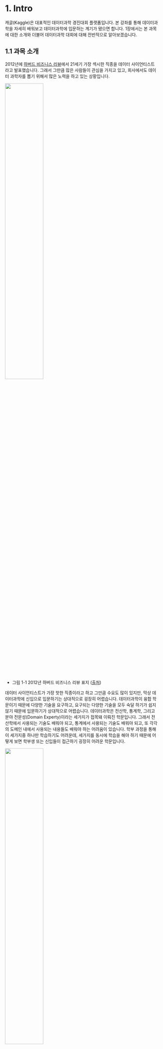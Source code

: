# 1. Intro
캐글(Kaggle)은 대표적인 데이터과학 경진대회 플랫폼입니다. 본 강좌를 통해 데이터과학을 자세히 배워보고 데이터과학에 입문하는 계기가 됐으면 합니다. 1장에서는 본 과목에 대한 소개와 더불어 데이터과학 대회에 대해 전반적으로 알아보겠습니다. 

## 1.1 과목 소개
2012년에 [하버드 비즈니스 리뷰](https://hbr.org/2012/10/data-scientist-the-sexiest-job-of-the-21st-century)에서 21세기 가장 섹시한 직종을 데이터 사이언티스트라고 발표했습니다. 그래서 그만큼 많은 사람들이 관심을 가지고 있고, 회사에서도 데이터 과학자를 뽑기 위해서 많은 노력을 하고 있는 상황입니다.

<img src="https://github.com/kaggler-tv/dku-kaggle-class/blob/master/course-website/imgs/ch01-img01.JPG?raw=true" width="50%" height="50%" />

- 그림 1-1 2012년 하버드 비즈니스 리뷰 표지 ([출처](https://docs.google.com/presentation/d/1JY3LBjrSNqaQqJTe1FkR0Q7s_4viji7z11CepfLWFNw/edit))

데이터 사이언티스트가 가장 핫한 직종이라고 하고 그만큼 수요도 많이 있지만, 막상 데이터과학에 신입으로 입문하기는 상대적으로 굉장히 어렵습니다. 데이터과학이 융합 학문이기 때문에 다양한 기술을 요구하고, 요구되는 다양한 기술을 모두 숙달 하기가 쉽지 않기 때문에 입문하기가 상대적으로 어렵습니다. 데이터과학은 전산학, 통계학, 그리고 분야 전문성(Domain Experty)이라는 세가지가 접목돼 이뤄진 학문입니다. 그래서 전산학에서 사용되는 기술도 배워야 되고, 통계에서 사용되는 기술도 배워야 되고, 또 각각의 도메인 내에서 사용되는 내용들도 배워야 하는 어려움이 있습니다. 학부 과정을 통해 이 세가지중 하나만 학습하기도 어려운데, 세가지를 동시에 학습을 해야 하기 때문에 어떻게 보면 학부생 또는 신입들이 접근하기 굉장히 어려운 학문입니다.  

<img src="https://github.com/kaggler-tv/dku-kaggle-class/blob/master/course-website/imgs/ch01-img02.JPG?raw=true" width="50%" height="50%" />

- 그림 1-2 데이터 사이언티스트 벤 다이어그램 ([출처](https://docs.google.com/presentation/d/1JY3LBjrSNqaQqJTe1FkR0Q7s_4viji7z11CepfLWFNw/edit))

그럼에도 불구하고 데이터과학에 관심이 있어서 접근하고자 한다면, 캐글과 같은 데이터과학 대회를 통해 접근하는것이 가장 효율적이라고 생각합니다. 그래서 본 강좌에서는 데이터과학에 필요한 각종 알고리즘과 분석 기법 그리고 소프트웨어에 대해서 학습할 예정이며, 학습한 내용을 대회에 직접 적용해 보는 시간을 갖겠습니다. 이렇게 대회에 직접 적용을 해봄으로써 데이터과학에 입문 하실 수 있는 기초를 마련해 드리고자 합니다. 

본 강좌에서는 머신러닝 알고리즘에 대한 학문적인 배경, 그리고 프로그래밍 입문 내용들은 다루지 않을 예정입니다. 해당 내용은 다른 강좌를 통해 수강하시기를 바랍니다. 

## 1.2 데이터과학 대회 
1.2절에서는 데이터과학 대회 전반에 대해 소개드리도록 하겠습니다. 대회 참여를 권하는 이유, 왜 지금이 참여하기 적절한 시기인지, 데이터과학 대회 사례, 데이터과학 대회의 역사, 그리고 대회 형식에 대해 알아보겠습니다.

### 1.2.1 왜 참여하는가?
데이터과학 대회 참여를 권하는 이유는 4가지가 있습니다. 첫번째는 재미있기 때문입니다. 많은 분들께서 게임 또는 스포츠를 직접 하거나 관람하는 것을 좋아하실 겁니다. 게임이나 스포츠를 즐겨하는 이유는 다른 사람들과 경쟁하는게 재미있기 때문일 것입니다. 또는 해당 게임 내에서 본인의 실력이 향상되는것 자체가 즐겁기 때문일 것입니다. 그런 것과 마찬가지로 데이터과학 대회에 참여함으로써 다른 사람들과 경쟁도 하고 협동도 할 수 있으며, 동시에 본인의 실력이 향상되는 것도 경험할 수가 있습니다. 가장 매력적인 부분은 본인의 실력이 향상 됐을때 본인의 경력과 진로에 직접적인 도움이 된다는 것입니다. 게임에서 본인 실력 향상은 본인의 경력과 진로에 직접적인 도움이 되지 않을 수 있지만, 데이터과학 대회에서는 본인의 성적이 올라갈 수록 본인 경력에 직접적인 도움이 됩니다. 데이터과학 대회에 참여하면 재미도 있고 경력에 도움도 되는 1석 2조의 효과가 있어 대회 참여를 권합니다. 

두번째 이유는 배움을 위해서 참여를 권장드립니다. 1.1절에서 언급한 것처럼 데이터과학은 여러 학문이 융합된 학문이다 보니 배워야 할게 너무 많아 전문성을 가지기가 상당히 어렵습니다. 하나하나를 제대로 배우는 게 상당히 쉽지 않은데, 데이터과학 대회에 참가를 한다면 정말 다양한 데이터와 데이터과학 문제들을 직접 접하면서 배울 수 있는 아주 좋은 기회를 제공해 줍니다. 또한 어떤 데이터에는 어떤 알고리즘을 적용해야 하는 것을 학교 수업을 통해서 배우기가 쉽지 않은데, 여러 대회에 참가를 해보면 그것이 직접 몸으로 체감이 되고 다른 사용자들이 공유해 주는 코드를 통해서 데이터와 알고리즘의 적합성에 대해 쉽게 배울 수 있는 기회가 제공됩니다. 또한 데이터과학 에서는 알고리즘 만 중요한 게 아니라 데이터를 어떤식으로 처리하고 분석하고 마지막으로 알고리즘을 적용하는 전반적인 접근 방식이 중요합니다. 이러한 접근 방식에 대해서 가르쳐 줄 수 있는 환경이 그렇게 많지가 않습니다. 회사에 가도 전반적인 접근 방식은 직접 일을 하면서 배울 수 있는 것이라서 수업에서 배우기가 쉽지 않습니다. 하지만 데이터과학 대회에 참가를 하면 정말 다양한 접근 방식을 비교적 짧은 기간 내 많이 배울 수 있습니다. 그러므로 데이터과학 이라는 복잡한 학문을 배우기에 가장 적합한 환경을 제공해 주는것이 데이터과학 대회라고 볼 수 있습니다.

세번째 이유는 전 세계의 데이터 과학자들과 교류 할 수 있는 계기가 될 수 있기 때문에 참여를 권장드립니다. 그림 1-3에서 가장 우측에는 남미 출신으로 캐글에서 가장 좋은 성적을 거둔 [Gilberto Titericz](https://www.kaggle.com/titericz)라는 데이터 과학자이고, 우측에서 두번째는 인도 출신으로 캐글에서 가장 높은 랭크에 올라간 [Abhishek Thakur](https://www.kaggle.com/abhishek)라는 데이터 과학자이고, 마지막으로 좌측에서 두번째는 그리스 출신으로 유럽에서 가장 높은 랭크에 있는 [Marios Michailidis](https://www.kaggle.com/kazanova)라는 데이터 과학자입니다. 이처럼 전 세계에 있는 뛰어난 데이터 과학자들과 이제 친분을 쌓고 교류를 할 수 있는 기회가 될 수 있습니다. 

<img src="https://github.com/kaggler-tv/dku-kaggle-class/blob/master/course-website/imgs/ch01-img03.JPG?raw=true" width="50%" height="50%" />

- 그림 1-3 전 세계의 데이터 과학자들 ([출처](https://docs.google.com/presentation/d/1JY3LBjrSNqaQqJTe1FkR0Q7s_4viji7z11CepfLWFNw/edit))


마지막으로 대회 참여가 궁긍적으로 본인의 경력 개발에 큰 도움을 주기 때문에 권장드립니다. 회사에 입사를 하거나 이직을 할 시에 본인의 출신 학교 또는 과거에 다닌 직장보다, 대회에서 우승을 하거나 좋은 성적을 거둔 기록이 더 도움이 될 수 있습니다. 그렇기 때문에 나중에 데이터 과학자로 취직을 희망하시는 분들께서는 경력 개발을 위해 데이터 과학 대회에 참여 하시는 것을 적극 추천드립니다.

### 1.2.2 왜 참여하기 적절한 시기인가?
데이터과학 대회에 참여를 권하는 다른 이유 중 하나는 지금이 바로 대회에 참가하기 가장 좋은 시기이기 때문입니다. 불과 10년 전만 해도 머신러닝 백그라운드가 없는 일반인이 데이터과학 대회에 참가를 해서 데이터과학에 입문 한다는게 굉장히 어려웠습니다. 그런데 지금은 상황이 많이 달라져서 머신러닝 또는 통계학적인 백그라운드가 없다고 하더라도 데이터과학 대회를 통해 데이터 과학에 입문하기 굉장히 좋은 상황이 됐습니다. 적절한 시기가 온 것에는 6가지 이유가 있습니다. 

첫번째로 각종 다양한 데이터셋이 많이 공개돼 있습니다. 예를 들어 예전에는 의료 데이터 분석하는 것을 배우고 싶을 때, 의료 데이터를 구하는게 쉽지 않았습니다. 병원에 취직을 하거나 의료 회사에 취직을 해야만 의료 데이터에 접근할 수가 있었는데, 지금은 손쉽게 데이터 대회 플랫폼에 가서 검색만 하면 각종 의료 데이터에 접근할 수가 있습니다. 

<img src="https://github.com/kaggler-tv/dku-kaggle-class/blob/master/course-website/imgs/ch01-img04.JPG?raw=true" width="50%" height="50%" />

- 그림 1-4 공개된 데이터셋 ([출처](https://docs.google.com/presentation/d/1JY3LBjrSNqaQqJTe1FkR0Q7s_4viji7z11CepfLWFNw/edit))

두번째는 최신 연구결과에 대한 정보에 누구든 접근할 수 있기 때문입니다. 예전에는 데이터과학의 최신 내용을 배우기 위해 해당 학회에 참가를 해서 다른 과학자들이 발표하는 내용을 접해야 최신 연구들에 대해 배우고 적용할 수 있었습니다. 지금은 각종 학회에 논문을 제출하기 전에 [arxiv.org](https://arxiv.org/)라고 하는 온라인 사이트에 먼저 논문을 공개한 후 학회에 제출하는 식으로 트렌드가 바꼈습니다. 그래서 이제 최신 논문들을 온라인 인터넷 상에서 누구나 무료로 최신 논문들을 볼 수 있게 됐습니다. 그래서 데이터과학에 입문하기 굉장히 좋은 시기입니다. 

<img src="https://github.com/kaggler-tv/dku-kaggle-class/blob/master/course-website/imgs/ch01-img05.JPG?raw=true" width="50%" height="50%" />

- 그림 1-5 arxiv.org에 공개된 논문 ([출처](https://docs.google.com/presentation/d/1JY3LBjrSNqaQqJTe1FkR0Q7s_4viji7z11CepfLWFNw/edit))


세번째로는 오픈 소스 코드가 다 공개돼 있기 때문입니다. 예전에는 최신 연구 결과가 논문으로 나왔다 하더라도 논문에 나온 연구 결과를 직접 코드로 모두 구현했어야 했습니다. 요즘은 논문을 구현한 코드를 저자가 오픈 소스로 [Github](https://github.com/)에 공개하는게 트렌드입니다. 그래서 머신러닝 분야의 가장 최신 연구 결과들은 해당 코드를 Github에 가면 얼마든지 다운로드해서 실행해볼 수 있습니다. 연구 결과도 무료로 접근할 수 있고, 그것에 대한 코드도 무료로 다운로드 받을 수 있는 상황입니다. 

<img src="https://github.com/kaggler-tv/dku-kaggle-class/blob/master/course-website/imgs/ch01-img06.JPG?raw=true" width="50%" height="50%" />

- 그림 1-6 Github에 공개된 소스코드 ([출처](https://docs.google.com/presentation/d/1JY3LBjrSNqaQqJTe1FkR0Q7s_4viji7z11CepfLWFNw/edit))

네번째로는 오픈 소스 소프트웨어가 일반화됐기 때문입니다. 예전에는 데이터과학 대회에 참가하는 사람들이 자기가 사용할 알고리즘을 직접 구현해서 참가해야 했습니다. 그래서 대회에서 수상하는 사람들은 최신 알고리즘을 잘 구현할 수 있는 사람들이 였습니다. 요즘은 가장 최신 알고리즘들이 오픈 소스로 공개돼 있습니다. 그래서 Tensorflow, PyTorch, scikit-learn, xgboost, 그리고 lightgbm 이런 것들이 전부 오픈 소스 소프트웨어로 누구나 인터넷에서 다운로드 받아 자신의 컴퓨터에 설치를 할 수 있습니다. 그래서 해당 알고리즘을 데이터셋에 적용해서 누구나 괜찮은 성능의 모델을 구축해볼 수 있는 소프트웨어들이 다 공개돼 있습니다. 

<img src="https://github.com/kaggler-tv/dku-kaggle-class/blob/master/course-website/imgs/ch01-img07.JPG?raw=true" width="50%" height="50%" />

- 그림 1-7 각종 오픈소스 라이브러리 ([출처](https://docs.google.com/presentation/d/1JY3LBjrSNqaQqJTe1FkR0Q7s_4viji7z11CepfLWFNw/edit))

다섯번째로는 일반인이 접근할 수 있는 하드웨어 가격이 굉장히 떨어졌고 성능이 좋아졌습니다. 예전에는 슈퍼컴퓨터 또는 굉장히 성능이 좋은 서버를 가지고 있는 대학 아니면 구글, 페이스북과 같은 유수 회사에 일하는 사람들만 큰 모델들과 최신 모델들을 돌릴 수 있었습니다. 요즘은 100만원 정도, 또는 50만원에서 60만원 정도의 Nvidia GPU 그래픽 카드를 설치하면 웬만한 최신 연구 결과 성과를 내는 알고리즘 및 소프트웨어들을 직접 실행시켜볼 수 있습니다. 그래서 컴퓨터를 자신이 조립해서 유수 대기업 또는 대학 연구소와 경쟁 해보는게 가능해졌습니다.

<img src="https://github.com/kaggler-tv/dku-kaggle-class/blob/master/course-website/imgs/ch01-img08.JPG?raw=true" width="50%" height="50%" />

- 그림 1-8 저렴하면서도 성능이 좋은 하드웨어 ([출처](https://docs.google.com/presentation/d/1JY3LBjrSNqaQqJTe1FkR0Q7s_4viji7z11CepfLWFNw/edit))

마지막으로는 클라우드 플랫폼의 등장입니다. 클라우드 플랫폼 덕분에 100만원 정도의 컴퓨터를 조립할 예산이 없어도 대기업과 경쟁할 수 있는 시대가 왔습니다. Amazon AWS, Microsoft Azure, Google Cloud Platform과 같은 클라우드 플랫폼을 활용해 사용한 시간만큼 시간당 1만원, 2만원씩 내면서 최상의 하드웨어를 얼마든지 빌려 사용할 수 있습니다. 실제로 어떤 알고리즘 대회에서 구글과 경쟁해서 구글을 이긴 팀이 있었는데, 해당 팀은 자체 하드웨어를 쓴게 아니라 Amazon AWS에서 4만원 정도를 지불해 서버를 빌려서 구글을 경쟁에서 이겼습니다. 즉, 누구나 구글이나 페이스북 같은 대기업 또는 MIT, 스탠포드와 같은 우수 대학 연구소와 경쟁 할 수 있는 시기가 왔습니다. 그래서 꼭 대기업만 데이터과학 대회에서 좋은 성능을 내고 수상할 수 있는 시기가 아니라 일반인들도 오픈 데이터 오픈 소스 소프트웨어, 클라우드 플랫폼을 잘 활용하기만 한다면 대기업 못지 않은 성과를 낼 수 있는 시대입니다. 

<img src="https://github.com/kaggler-tv/dku-kaggle-class/blob/master/course-website/imgs/ch01-img09.JPG?raw=true" width="50%" height="50%" />

- 그림 1-9 주요 클라우드 플랫폼 ([출처](https://docs.google.com/presentation/d/1JY3LBjrSNqaQqJTe1FkR0Q7s_4viji7z11CepfLWFNw/edit))

그래서 지금이 데이터과학에 입문하기 가장 좋은 시기고, 데이터과학 대회에 참여하기 가장 좋은 시기라고 볼 수 있습니다. 여러분도 이번 기회에 데이터과학 대회에 모두 입문해 보시길 바랍니다.

### 1.2.3 데이터과학 대회 사례
데이터과학 대회 및 오픈소스와 공개된 최신 연구결과를 활용한 사례를 3.3절에서 확인해보겠습니다. 첫번째 사례는 마이크로소프트의 Imagine Cup입니다. 2018년도 Imagine Cup에서 우승한 팀이 스마트 팔(Smart Arm)이라는 제품을 개발해서 우승을 했습니다. 해당 제품은 머신러닝과 클라우드 플랫폼, 3d 프린터 등의 기술을 융합해서 구축한 솔루션입니다. 해당 제품은 3d 프린터로 만든 의수라고 볼 수 있는데, 의수 가운데에 카메라가 있어 어떤 물건을 집을 때 어느 정도의 힘을 사용해야 하는지를 머신 러닝 알고리즘으로 계산하고, 해당 힘을 가해서 물건을 집어 줍니다. 

<img src="https://github.com/kaggler-tv/dku-kaggle-class/blob/master/course-website/imgs/ch01-img10.JPG?raw=true" width="50%" height="50%" />

- 그림 1-10 Microsoft Imagine Cup ([출처](https://docs.google.com/presentation/d/1JY3LBjrSNqaQqJTe1FkR0Q7s_4viji7z11CepfLWFNw/edit))


두번째 사례는 안과 질환을 예측하는 어플리케이션(Eyeagnosis) 입니다. ([참고](https://www.sciencealert.com/this-teenage-girl-invented-a-brilliant-ai-based-app-that-can-quickly-diagnose-eye-disease)). 그림 1-11에 있는 학생은 고등학생입니다. 해당 학생은 스탠포드에서 나온 논문을 온라인으로 접하고, 인공지능 모델을 이용해서 안과 질환을 예측하는 논문을 보게 됐습니다. 그래서 해당 기술을 활용한 안과 질환을 진단하는 아이폰 앱을 개발하게 됐습니다. 또한 진단을 위해선 눈에 강한 빛을 쏴줘야 하는데, 3d 프린터를 활용한 돋보기를 구축해서, 아이폰의 플래쉬 빛을 더 강하게 만들어 눈에 쏘고, 아이폰 카마라를 활용해 이미지를 찍어 진단을 하는 방식입니다. 그래서 여기에도 그 오픈 소스 논문 그리고 텐서플로우 오픈 소스, 3d 프린터 그리고 앱까지 활용해 혁신적인 솔루션을 고등학생이 개발을 할 수 있었습니다. 

<img src="https://github.com/kaggler-tv/dku-kaggle-class/blob/master/course-website/imgs/ch01-img11.JPG?raw=true" width="50%" height="50%" />

- 그림 1-11 Eyeagnosis을 개발한 학생 ([출처](https://docs.google.com/presentation/d/1JY3LBjrSNqaQqJTe1FkR0Q7s_4viji7z11CepfLWFNw/edit))

세번째 사례는 클라우드 플랫폼을 활용해 4명의 소규모 집단이 구글을 이긴 사례입니다. ([참고1](https://www.theverge.com/2018/5/7/17316010/fast-ai-speed-test-stanford-dawnbench-google-intel), [참고2](https://www.fast.ai/2018/08/10/fastai-diu-imagenet/) ) 해당 대회는 약 130만개의 이미지를 1000개의 종류로 분류하는 대회였는데, 가장 빠르게 특정 성능을 웃도는 모델을 만드는 것이 목표였습니다.  그래서 구글이 자체 서버를 활용해 30분만에 해당 과업을 달성했습니다. 이런 구글 팀을 4명으로 구성된 소규모 팀이 AWS에서 40불 어치 GPU 자원을 활용해 알고리즘을 학습해서 18분만에 특정 성능을 웃도는 과업을 달성해서 구글을 이겼습니다.  구글이 학습한 시간의 60% 밖에 안되는 시간내에 알고리즘을 학습 시킨 것입니다. 

<img src="https://github.com/kaggler-tv/dku-kaggle-class/blob/master/course-website/imgs/ch01-img12.JPG?raw=true" width="50%" height="50%" />

- 그림 1-12 구글을 이긴 소규모 집단에 대한 기사 ([출처](https://docs.google.com/presentation/d/1JY3LBjrSNqaQqJTe1FkR0Q7s_4viji7z11CepfLWFNw/edit))

마지막 사례는 [Mikel Bober-Irizar](https://www.kaggle.com/anokas) 학생입니다. 해당 학생은 14살에 컴퓨터를 조립하던 아르바이트를 했습니다. 고등학교 때 비디오카드를 포함한 컴퓨터를 조립해주고 했는데, 자신한테 컴퓨터를 주문하는 사람들이 보니까 캐글이라는 머신 러닝 대회에 참가 하는 것을 알게 됐습니다. 그래서 자기도 자연스레 관심을 갖게 되어 대회 참가를 시작하게 됐습니다. 그 당시 해당 학생은 통계 및 머신러닝에 대한 배경이 전혀 없었습니다. 하지만 캐글 대회에 참여한지 3년 만에 플랫폼에서 가장 높은 등급인 컴피티션 그랜드마스터를 달성했습니다. 또한 구글에서 주최한 [Google Landmark Retrieval Challenge](https://www.kaggle.com/c/landmark-retrieval-challenge/leaderboard)에서도 1등을 해서 CVPR 학회에 초대를 받아 하와이에 가서 본인의 솔루션을 공개하고, 이런 업적들을 인정 받아 대학도 옥스포드에 있는 좋은 대학에 입하 허가도 받고 했습니다. 14살의 학생도 했기 때문에 이미 많은 것을 알고 있는 여러분들은 더 좋은 시작점에서 시작하는 것입니다. 그래서 여러분들도 이런 목표를 가지고 데이터 과학 대회에 한번 참여해보시기를 바랍니다. 

<img src="https://github.com/kaggler-tv/dku-kaggle-class/blob/master/course-website/imgs/ch01-img13.JPG?raw=true" />

- 그림 1-13 Mikel Bober-Irizar 캐글 프로필 ([출처](https://docs.google.com/presentation/d/1JY3LBjrSNqaQqJTe1FkR0Q7s_4viji7z11CepfLWFNw/edit))

결론적으로, 대학생이 혁신적인 제품을 만들기도 하고, 고등학생이 뛰어난 의료 솔루션을 개발하기도 하고, 대기업이 아니더라도 구글보다 뛰어난 솔루션을 개발 할 수도 있는 시대가 현재 도래했다고 볼 수 있습니다. 

그래서 여러분이 어떻게 잘 지금 그 활용 가능한 자원들을 잘 활용을 하냐 지금 굉장히 큰 그럼 의미 있는 일을 할 수 있는 그런 식이 작했다 한 거죠 그래서 데이터 과하게 여러분들이 꼭 입문을 해 보시기 바라고 데이터 과학 대회를 통해서 l 과하게 어떤 어 매스터 들이 표시기를 이제 팔은 아 이제 기원합니다 

그래서 제가 그 이렇게 길게 말씀을 드렸지만 궁극적으로 말씀드리고 싶은 것을 한 문장으로 줄인다 며 바로 당신도 할 수 있습니다 그래서 어 이번 그 수업에 참가하신 모든 학생 분들이 이 또한 기회를 통해서 데이터 과학 대회에 참가를 하시고 거기에서 좋은 성과를 거두시길 을 예 바릅니다

### 1.2.4 데이터과학 대회 역사
1.2.4절에서는 데이터과학 대회의 역사에 대해 소개해보겠습니다. 1997년에 지금과 같은 데이터과학 대회가 처음으로 개최됬는데, 그 때는 kdd라는 데이터 과학 쪽에 있는 가장 유명한 국제학회에서 매년 여는 정규 대회로 데이터과학 대회가 시작됐습니다. 해당 대회가 많이 알려지게 된 계기는 2006년에서 2009년 사이에 있었던 Netflix Grand Prize 라는 대회 때문이였습니다. 2006년에 있던 넷플릭스 대회는 그 당시 정말 파격적이었던 12억 정도의 상금을 가지고 개최가 됐습니다. 그 당시 목표가 Netflix의 추천 알고리즘의 성능을 10% 이상 향상시킨 팀에게 1 밀리언 달러 상금을 지급하는 목표를 가지고 개최된 대회였습니다. 무려 5만 팀이 넘는 팀이 참가를 하였고 3년 동안 추천 시스템 분야에 많은 기여를 한 대회로 아직도 회자되고 있습니다. 이 대회를 통해 정말 많은 사람들이 대회에 참가를 하기도 했고, 일반인에게 많이 알려지게 된 계기가 되었습니다 그래서 2009년에 해당 대회 끝나서 그 상금이 수여되고 바로 그 이듬해에 캐글이 시작됐습니다. 캐글은 현재 전 세계에서 가장 큰 데이터가 과학 플랫폼에되었고,  전 세계에서 500만명이 넘는 사람들이 캐글 플랫폼에서 대회를 참가하고 있습니다.

<img src="https://github.com/kaggler-tv/dku-kaggle-class/blob/master/course-website/imgs/ch01-img14.JPG?raw=true"  />

- 그림 1-14 데이터과학 경진대회 역사 ([출처](https://docs.google.com/presentation/d/1JY3LBjrSNqaQqJTe1FkR0Q7s_4viji7z11CepfLWFNw/edit))

한국에서는 2018년 8월에 시작된 데이콘이 가장  큰 플랫폼 입니다. 많은 한국 데이터 경진대회가 데이콘 플랫폼에서 현재 개최되고 있습니다. 캐글은 말씀 드린 것처럼 500만명이 넘는 회원을 보유하고 있고, 현재까지 2000개가 넘는 대회가 개최 되었고, 지금까지 지불한 총 상금 액수는 1200만 달러가 넘어갑니다.  큰 규모의 대회는 백만 달러가 넘어가는 대회도 있었고, 보통은 3만 달러에서 5만 달러 사이의 상금을 걸고 대회가 개최됩니다. 

그림 1-15는 2010년부터 현재까지 일어난 각종 대회를 나타낸 차트입니다. y축은 참가 팀의 개수를 보여주고, 원의 크기는 총 상금의 크기를 보여주고 있습니다. 2010년부터 지금까지 대회 개수도 늘어나고 참가 팀수도 늘어나고, 상금 액수도 전반적으로 증가하고 있는 것을 확인할 수 있습니다. 

<img src="https://github.com/kaggler-tv/dku-kaggle-class/blob/master/course-website/imgs/ch01-img15.JPG?raw=true"  />

- 그림 1-15 캐글에서 개최한 대회 정보 ([출처](https://docs.google.com/presentation/d/1JY3LBjrSNqaQqJTe1FkR0Q7s_4viji7z11CepfLWFNw/edit))

그림 1-16는 약간 오래된 그 자료입니다. 전 세계적으로 캐글 탑 랭커들의 분포를 정리한 차트입니다. 미국이 압도적으로 많고 그 다음에 러시아, 인도, 중국, 프랑스, 독일순이며 일본도 굉장히 많은 랭커를 보유하고 있습니다. 한국은 지금은 이 숫자보다 훨씬 많은 랭커분들이 계십니다. 이 자료는 1, 2년된 자료이긴 한데, 이 당시에는 한국 랭커분들이 몇 분 안계셨습니다. 

<img src="https://github.com/kaggler-tv/dku-kaggle-class/blob/master/course-website/imgs/ch01-img16.JPG?raw=true"  />

- 그림 1-16 국가별 캐글 탑 랭커 분포 ([출처](https://docs.google.com/presentation/d/1JY3LBjrSNqaQqJTe1FkR0Q7s_4viji7z11CepfLWFNw/edit))


한국에서 대표적인 데이터과학 대회 플랫폼인 데이콘은 현재까지 그 18,000팀이 이상이 참가했고,  30개가 넘는 대회가 개최가 되었습니다. 그리고 1억 5천만원 이상의 상금이 현재까지 지급 됐습니다. 현재도 여러 대회가 개최중입니다. 

### 1.2.5 데이터과학 대회 - 형식
이번 절에서는 데이터과학 대회의 형식을 살펴보겠습니다. 일반적으로 대회 기간에는 그 학습 데이터 세트의 feature와 label 값이 제공되며, 시험세트는 feature만 제공되고 label은 제공 되지 않습니다. 그래서 대회기간에는 시험세트에 대한 label을 예측을 해서 제출해야 합니다. 예측 값을 제출하면 공개 리더보드에 는 그 시험 데이터셋 일부에 대한 정답을 가지고 성적을 공개해줍니다. 대회가 끝나면 시험 데이터셋의 나머지 데이터를 가지고 점수를 매겨서 해당 점수로 최종 순위를 결정합니다. 그래서 대회 중에 자신의 팀이 상위에 랭크가 돼있더라도 실제 최종 순위는 변경될 수 있습니다. 그러므로 대회 기간 동안에 눈에 보이지 않는 비공개 리더보드에 최적화된 솔루션을 제출하는것이 대회의 목표라고 볼 수 있습니다. 

<img src="https://github.com/kaggler-tv/dku-kaggle-class/blob/master/course-website/imgs/ch01-img17.JPG?raw=true"  />

- 그림 1-17 데이터과학 대회 출제 형식 ([출처](https://docs.google.com/presentation/d/1JY3LBjrSNqaQqJTe1FkR0Q7s_4viji7z11CepfLWFNw/edit))


## 1.3 참고자료

이상으로 대회에 대한 소개를 마무리하고, 본 강의와 함께 참고자료로 사용하면 좋은 문헌들에 대해 소개드리겠습니다.

### 1.3.1 책
첫번째로 파이썬 라이브러리를 활용한 데이터분석 책입니다. 본 강의에서는 파이썬을 활용해 데이터 분석을 진행할 텐데, 이 때 필수적으로 필요한 라이브러리가 Pandas입니다. 파이썬 라이브러리를 활용한 데이터분석 책에선 Pandas 활용법을 소개하고 있습니다. 두번째 참고자료는 핸즈온 머신러닝 2판입니다. 해당 책에선 파이썬으로 머신러닝 알고리즘을 어떤 식으로 사용할 수 있는지, 그리고 각종 오픈소스 머신러닝 라이브러리에 대해 소개를 해주고 있는 책입니다. 세번째 책은 Approaching (Almost) Any Machine Learning Problem 책인데, 한글 번역본의 제목은 [머신러닝 마스터 클래스](http://www.yes24.com/Product/Goods/97559803)입니다. 이 책의 저자가 바로 3.1절에서 소개했던 인도에서 캐글 랭크가 가장 높은  [Abhishek Thakur](https://www.kaggle.com/abhishek)입니다. Abhishek은 대회 성적 뿐만 아니라 각종 자료를 잘 만들기로도 유명한 그랜드마스터 입니다. 그래서 이 책에는 실전에서 활용할 수 있는 굉장히 다양한 코드와 분석 기법 및 머신러닝 기법에 대해 소개하고 있기 때문에 참고하시면 좋은 자료가 될 수 있겠습니다. 

<img src="https://github.com/kaggler-tv/dku-kaggle-class/blob/master/course-website/imgs/ch01-img18.JPG?raw=true"  />

- 그림 1-18 강의와 함께 보면 좋은 참고문헌 ([출처](https://docs.google.com/presentation/d/1JY3LBjrSNqaQqJTe1FkR0Q7s_4viji7z11CepfLWFNw/edit))

정리하자면, Pandas 라이브러리에 대해 더 알아보고자 하시면 파이썬 라이브러리를 활용한 데이터 분석 책을, 머신러닝 라이브러리를 배우고자 하시면 핸즈온 머신러닝 2판을, 그리고 대회기법을 확인하고자 하시면 Approaching (Almost) Any Machine Learning 책을 참고하시면 도움 되겠습니다. 

### 1.3.2 온라인
그 외에도 온라인에도 여러가지 자료가 있습니다. 캐글 웹사이트에 있는 [Kaggle Courses](https://www.kaggle.com/learn/overview)에 데이터과학 입문을 위한 여러 자료들이 있습니다. 또한 페이스북에 캐글 코리아라는 페이스북 그룹이 있습니다. 해당 그룹에서 각종 대회에 대한 소식이나 자신이 배운 내용에 대해 활발하게 공유하는 그룹입니다. 또한 유튜브에 한국 캐글러로 유명하신 이유한 박사님의 채널에 많은 자료들이 공유가 돼있습니다. 여러 대회에 대한 팁과 강좌가 공유돼 있으니 확인하시면 도움 되겠습니다. 

<img src="https://github.com/kaggler-tv/dku-kaggle-class/blob/master/course-website/imgs/ch01-img19.JPG?raw=true"  />

- 그림 1-19 온라인에 공개된 각종 자료 ([출처](https://docs.google.com/presentation/d/1JY3LBjrSNqaQqJTe1FkR0Q7s_4viji7z11CepfLWFNw/edit))